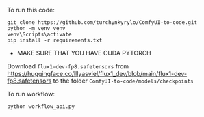 To run this code:
```
git clone https://github.com/turchynkyrylo/ComfyUI-to-code.git
python -m venv venv
venv\Scripts\activate
pip install -r requirements.txt
```
- MAKE SURE THAT YOU HAVE CUDA PYTORCH

Download ```flux1-dev-fp8.safetensors``` from https://huggingface.co/lllyasviel/flux1_dev/blob/main/flux1-dev-fp8.safetensors to the folder ```ComfyUI-to-code/models/checkpoints```

To run workflow:
```
python workflow_api.py
```
